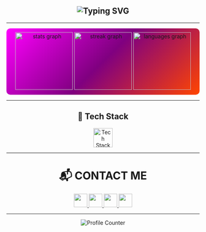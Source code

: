 <br clear="both">

<h2 align="center">
  <img src="https://readme-typing-svg.herokuapp.com?font=Fira+Code&weight=600&size=22&pause=1000&color=F700FF&center=true&vCenter=true&random=false&width=435&lines=Hi+%F0%9F%91%8B!+I'm+STANG!;A+Computer+Science+Student;Welcome+to+my+profile!" alt="Typing SVG" />
</h2>

---

<div align="center" style="background: linear-gradient(135deg, #ff00ff, #800080, #ff4500); padding: 10px; border-radius: 10px;">
  <img src="https://github-readme-stats.vercel.app/api?username=kxma-blazi&show_icons=true&theme=radical" height="150" alt="stats graph" />
  <img src="https://streak-stats.demolab.com?user=kxma-blazi&theme=radical" height="150" alt="streak graph" />
  <img src="https://github-readme-stats.vercel.app/api/top-langs?username=kxma-blazi&layout=compact&theme=radical" height="150" alt="languages graph" />
</div>

---

<h2 align="center">🚀 Tech Stack</h2>
<div align="center">
  <img src="https://skillicons.dev/icons?i=js,react,html,css,python,cpp,arduino,jupyter" height="50" alt="Tech Stack" />
</div>

---

<h1 align="center">📬 CONTACT ME</h1>
<div align="center">
  <a href="https://www.youtube.com/@-kuma" target="_blank">
    <img src="https://img.shields.io/badge/Youtube-FF0000?logo=youtube&logoColor=white&style=for-the-badge" height="35" />
  </a>
  <a href="https://www.instagram.com/kxma.blazi/" target="_blank">
    <img src="https://img.shields.io/badge/Instagram-E4405F?logo=instagram&logoColor=white&style=for-the-badge" height="35" />
  </a>
  <a href="https://www.twitch.tv/imjustkuma" target="_blank">
    <img src="https://img.shields.io/badge/Twitch-9146FF?logo=twitch&logoColor=white&style=for-the-badge" height="35" />
  </a>
  <a href="https://discord.com/sxhxrxt_03" target="_blank">
    <img src="https://img.shields.io/badge/Discord-7289DA?logo=discord&logoColor=white&style=for-the-badge" height="35" />
  </a>
</div>

---

<div align="center">
  <img src="https://profile-counter.glitch.me/kxma-blazi/count.svg" alt="Profile Counter" />
</div>
